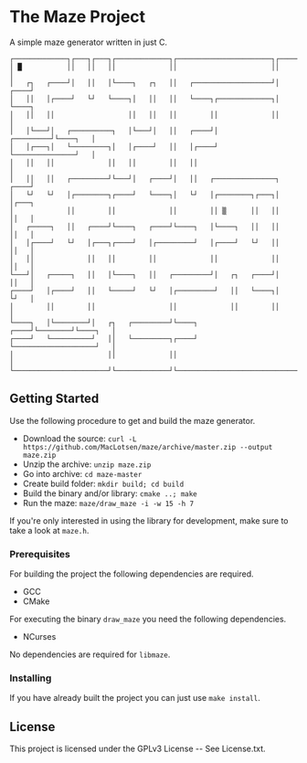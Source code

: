 # The Maze Project
A simple maze generator written in just C.

```
┌─────────────┐┌───┐┌───┐┌─────────────┐┌───────────────────────┐┌────────┐
│ █           ││   ││   ││             ││                       ││        │
│   ┌┐   ┌────┘│   ││   │└────┐   ┌┐   ││   ┌───────────────────┘│   ┌────┘
│   ││   │┌────┘   └┘   └────┐│   ││   ││   └────┐┌─────────────┐│   └────┐
│   ││   ││                  ││   ││   ││        ││             ││        │
│   │└───┘│   ┌──────────┐   │└───┘│   ││   ┌────┘│   ┌─────────┘└────┐   │
│   │┌───┐│   └─────────┐│   │┌────┘   ││   │┌────┘   └───────────────┘   │
│   ││   ││             ││   ││        ││   ││                            │
│   ││   ││   ┌─────────┘└───┘│   ┌────┘│   ││   ┌───────────────┐   ┌────┘
│   └┘   └┘   │┌────────┐┌────┘   └────┐│   └┘   │┌────────┐┌───┐│   │┌───┐
│             ││        ││             ││        ││ ▒      ││   ││   ││   │
│   ┌─────┐   ││   ┌────┘└────┐   ┌────┘└────┐   │└────┐   ││   ││   ││   │
│   │┌────┘   └┘   │┌───┐┌────┘   │┌─────────┘   │┌────┘   └┘   ││   ││   │
│   ││             ││   ││        ││             ││             ││   ││   │
└───┘│   ┌─────┐   ││   │└────┐   ││   ┌─────────┘│   ┌┐   ┌────┘│   ││   │
┌────┘   │┌────┘   ││   └─────┘   └┘   │┌─────────┘   ││   └────┐│   └┘   │
│        ││        ││                  ││             ││        ││        │
└────┐   │└────────┘│   ┌┐   ┌─────────┘└────┐   ┌────┘└────────┘└────┐   │
┌────┘   └──────────┘   ││   └─────────┐┌────┘   └────────────────────┘   │
│                       ││             ││                                 │
└───────────────────────┘└─────────────┘└─────────────────────────────────┘
```

## Getting Started
Use the following procedure to get and build the maze generator.
 * Download the source: `curl -L https://github.com/MacLotsen/maze/archive/master.zip --output maze.zip`
 * Unzip the archive: `unzip maze.zip`
 * Go into archive: `cd maze-master`
 * Create build folder: `mkdir build; cd build`
 * Build the binary and/or library: `cmake ..; make`
 * Run the maze: `maze/draw_maze -i -w 15 -h 7`

If you're only interested in using the library for development, make sure to take a look at `maze.h`.

### Prerequisites
For building the project the following dependencies are required.
 * GCC
 * CMake

For executing the binary `draw_maze` you need the following dependencies.
 * NCurses
 
No dependencies are required for `libmaze`.

### Installing
If you have already built the project you can just use `make install`.

## License
This project is licensed under the GPLv3 License -- See License.txt.
